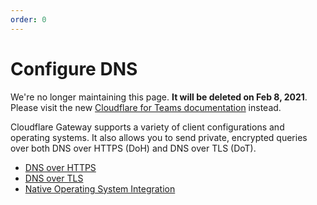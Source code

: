 ```yaml
---
order: 0
---
```


# Configure DNS

<Aside type='warning' header='⚠️ THIS PAGE IS OUTDATED'>

We're no longer maintaining this page. **It will be deleted on Feb 8, 2021**. Please visit the new [Cloudflare for Teams documentation](https://secret.wiki/cloudflare-one/teams-docs-changes) instead.

</Aside>

Cloudflare Gateway supports a variety of client configurations and operating systems. It also allows you to send private, encrypted queries over both DNS over HTTPS (DoH) and DNS over TLS (DoT).

- [DNS over HTTPS](/connecting-to-gateway/without-client/DNS/dns-over-https)
- [DNS over TLS](/connecting-to-gateway/without-client/DNS/dns-over-tls)
- [Native Operating System Integration](/connecting-to-gateway/without-client/DNS/native-os)
